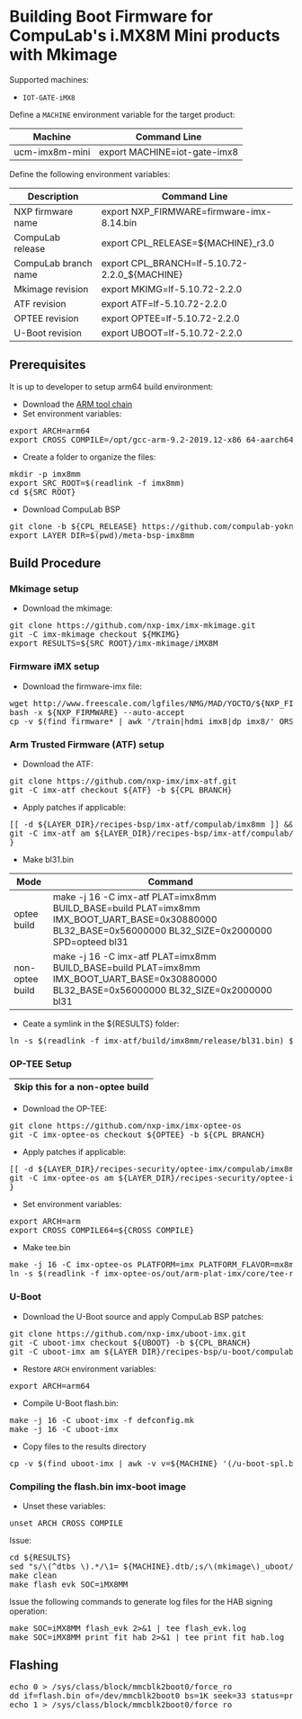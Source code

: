 # Building Boot Firmware for CompuLab's i.MX8M Mini products with Mkimage

Supported machines:

* `IOT-GATE-iMX8`

Define a `MACHINE` environment variable for the target product:

|Machine|Command Line|
|---|---|
|ucm-imx8m-mini|export MACHINE=iot-gate-imx8

Define the following environment variables:

|Description|Command Line|
|---|---|
|NXP firmware name|export NXP_FIRMWARE=firmware-imx-8.14.bin|
|CompuLab release|export CPL_RELEASE=${MACHINE}_r3.0|
|CompuLab branch name|export CPL_BRANCH=lf-5.10.72-2.2.0_${MACHINE}|
|Mkimage revision|export MKIMG=lf-5.10.72-2.2.0|
|ATF revision|export ATF=lf-5.10.72-2.2.0|
|OPTEE revision|export OPTEE=lf-5.10.72-2.2.0|
|U-Boot revision|export UBOOT=lf-5.10.72-2.2.0|

## Prerequisites
It is up to developer to setup arm64 build environment:
* Download the [ARM tool chain](https://developer.arm.com/tools-and-software/open-source-software/developer-tools/gnu-toolchain/gnu-a/downloads/9-2-2019-12)
* Set environment variables:
<pre>
export ARCH=arm64
export CROSS_COMPILE=/opt/gcc-arm-9.2-2019.12-x86_64-aarch64-none-linux-gnu/bin/aarch64-none-linux-gnu-
</pre>
* Create a folder to organize the files:
<pre>
mkdir -p imx8mm
export SRC_ROOT=$(readlink -f imx8mm)
cd ${SRC_ROOT}
</pre>

* Download CompuLab BSP
<pre>
git clone -b ${CPL_RELEASE} https://github.com/compulab-yokneam/meta-bsp-imx8mm.git
export LAYER_DIR=$(pwd)/meta-bsp-imx8mm
</pre>

## Build Procedure
### Mkimage setup
* Download the mkimage:
<pre>
git clone https://github.com/nxp-imx/imx-mkimage.git
git -C imx-mkimage checkout ${MKIMG}
export RESULTS=${SRC_ROOT}/imx-mkimage/iMX8M
</pre>

### Firmware iMX setup
* Download the firmware-imx file:
<pre>
wget http://www.freescale.com/lgfiles/NMG/MAD/YOCTO/${NXP_FIRMWARE}
bash -x ${NXP_FIRMWARE} --auto-accept
cp -v $(find firmware* | awk '/train|hdmi_imx8|dp_imx8/' ORS=" ") ${RESULTS}
</pre>

### Arm Trusted Firmware (ATF) setup
* Download the ATF:
<pre>
git clone https://github.com/nxp-imx/imx-atf.git
git -C imx-atf checkout ${ATF} -b ${CPL_BRANCH}
</pre>
* Apply patches if applicable:
<pre>
[[ -d ${LAYER_DIR}/recipes-bsp/imx-atf/compulab/imx8mm ]] && { \
git -C imx-atf am ${LAYER_DIR}/recipes-bsp/imx-atf/compulab/imx8mm/*.patch
}
</pre>
* Make bl31.bin

|Mode |Command
|---|---|
|optee build|make -j 16 -C imx-atf PLAT=imx8mm BUILD_BASE=build PLAT=imx8mm IMX_BOOT_UART_BASE=0x30880000 BL32_BASE=0x56000000 BL32_SIZE=0x2000000 SPD=opteed bl31
|non-optee build|make -j 16 -C imx-atf PLAT=imx8mm BUILD_BASE=build PLAT=imx8mm IMX_BOOT_UART_BASE=0x30880000 BL32_BASE=0x56000000 BL32_SIZE=0x2000000 bl31

* Ceate a symlink in the ${RESULTS} folder:
<pre>
ln -s $(readlink -f imx-atf/build/imx8mm/release/bl31.bin) ${RESULTS}/
</pre>

### OP-TEE Setup

| Skip this for a non-optee build |
| --- |

* Download the OP-TEE:
<pre>
git clone https://github.com/nxp-imx/imx-optee-os
git -C imx-optee-os checkout ${OPTEE} -b ${CPL_BRANCH}
</pre>
* Apply patches if applicable:
<pre>
[[ -d ${LAYER_DIR}/recipes-security/optee-imx/compulab/imx8mm ]] && { \
git -C imx-optee-os am ${LAYER_DIR}/recipes-security/optee-imx/compulab/imx8mm/*.patch
}
</pre>
* Set environment variables:
<pre>
export ARCH=arm
export CROSS_COMPILE64=${CROSS_COMPILE}
</pre>
* Make tee.bin
<pre>
make -j 16 -C imx-optee-os PLATFORM=imx PLATFORM_FLAVOR=mx8mm_cl_iot_gate
ln -s $(readlink -f imx-optee-os/out/arm-plat-imx/core/tee-raw.bin) ${RESULTS}/tee.bin
</pre>

### U-Boot
* Download the U-Boot source and apply CompuLab BSP patches:
<pre>
git clone https://github.com/nxp-imx/uboot-imx.git
git -C uboot-imx checkout ${UBOOT} -b ${CPL_BRANCH}
git -C uboot-imx am ${LAYER_DIR}/recipes-bsp/u-boot/compulab/imx8mm/*.patch
</pre>
* Restore `ARCH` environment variables:
<pre>
export ARCH=arm64
</pre>
* Compile U-Boot flash.bin:
<pre>
make -j 16 -C uboot-imx -f defconfig.mk
make -j 16 -C uboot-imx
</pre>
* Copy files to the results directory
<pre>
cp -v $(find uboot-imx | awk -v v=${MACHINE} '(/u-boot-spl.bin$|u-boot.bin$|u-boot-nodtb.bin$|tools\/mkimage$/)||($0~v".dtb$")' ORS=" ") ${RESULTS}
</pre>
### Compiling the flash.bin imx-boot image
* Unset these variables:
<pre>
unset ARCH CROSS_COMPILE
</pre>
Issue:
<pre>
cd ${RESULTS}
sed "s/\(^dtbs \).*/\1= ${MACHINE}.dtb/;s/\(mkimage\)_uboot/\1/;s/\(^TEE_LOAD_ADDR \).*/\1= 0x56000000/g" soc.mak > Makefile
make clean
make flash_evk SOC=iMX8MM
</pre>
Issue the following commands to generate log files for the HAB signing operation:
<pre>
make SOC=iMX8MM flash_evk 2>&1 | tee flash_evk.log
make SOC=iMX8MM print_fit_hab 2>&1 | tee print_fit_hab.log
</pre>
## Flashing
<pre>
echo 0 > /sys/class/block/mmcblk2boot0/force_ro
dd if=flash.bin of=/dev/mmcblk2boot0 bs=1K seek=33 status=progress
echo 1 > /sys/class/block/mmcblk2boot0/force_ro
</pre>
